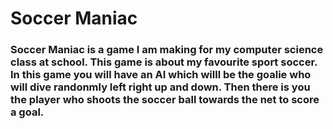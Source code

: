 # Soccer Maniac
### Soccer Maniac is a game I am making for my computer science class at school. This game is about my favourite sport soccer. In this game you will have an AI which willl be the goalie who will dive randonmly left right up and down. Then there is you the player who shoots the soccer ball towards the net to score a goal. 
